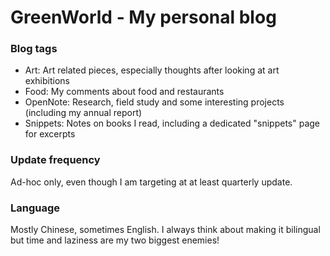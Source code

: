 # GreenWorld - My personal blog

### Blog tags
* Art: Art related pieces, especially thoughts after looking at art exhibitions
* Food: My comments about food and restaurants
* OpenNote: Research, field study and some interesting projects (including my annual report)
* Snippets: Notes on books I read, including a dedicated "snippets" page for excerpts

### Update frequency
Ad-hoc only, even though I am targeting at at least quarterly update.

### Language
Mostly Chinese, sometimes English. I always think about making it bilingual but time and laziness are my two biggest enemies!